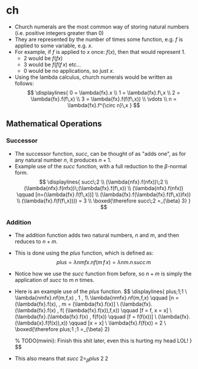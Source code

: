 # ch


- Church numerals are the most common way of storing natural numbers (i.e. positive integers greater than 0) 
- They are represented by the number of times some function, e.g. $f$ is applied to some variable, e.g. $x$.
- For example, if $f$ is applied to $x$ once:  $f(x)$, then that would represent 1.
	- 2 would be $f(f x)$
	- 3 would be $f(f(f\,x)$ etc...
	- 0 would be no applications, so just $x$.
- Using the lambda calculus, church numerals would be written as follows:
$$
\displaylines{
	0 = \lambda{fx}.x \\
	1 = \lambda{fx}.f\,x \\
	2 = \lambda{fx}.f(f\,x) \\
	3 = \lambda{fx}.f(f(f\,x)) \\
	\vdots \\
	n = \lambda{fx}.f^{\circ n}\,x
}
$$
## Mathematical Operations

### Successor
- The successor function, $succ$, can be thought of as "adds one", as for any natural number $n$, it produces $n+1$. 
- Example use of the $succ$ function, with a full reduction to the $\beta$-normal form.
$$
\displaylines{
	succ\;2 \\
	(\lambda{nfx}.f(nfx))\;2 \\
	(\lambda{nfx}.f(nfx))\;(\lambda{fx}.f(f\,x)) \\
	(\lambda{nfx}.f(nfx)) \qquad [n=(\lambda{fx}.f(f\,x))] \\
	(\lambda{fx}.f(\lambda{fx}.f(f\,x))fx))	\\
	(\lambda{fx}.f(f(f\,x)))) = 3 \\
	\boxed{\therefore succ\;2 =_{\beta} 3} 
}
$$
### Addition
- The addition function adds two natural numbers, $n$ and $m$, and then reduces to $n + m$.
- This is done using the $plus$ function, which is defined as:
$$
plus = \lambda{nmfx}.nf(m\,f\,x) = \lambda{nm}.n\,succ\,m
$$
- Notice how we use the $succ$ function from before, so $n + m$ is simply the application of $succ$ to $m$ $n$ times.
- Here is an example use of the $plus$ function.
$$
\displaylines{
	plus\;1\;1 \\
	\lambda{nmfx}.nf(m\,f\,x) \, 1 \, 1\\
	\lambda{nmfx}.nf(m\,f\,x) \qquad [n = (\lambda{fx}.f(x), \, m = (\lambda{fx}.f(x)] \\
	(\lambda{fx}.(\lambda{fx}.f(x) \, f( (\lambda{fx}.f(x))\,f\,x))  \qquad [f = f, x = x]  \\
	(\lambda{fx}.(\lambda{fx}.f(x) \, f(f(x))  \qquad [f = f(f(x))] \\
	(\lambda{fx}.(\lambda{x}.f(f(x))\,x)) \qquad [x = x] \\
	\lambda{fx}.f(f(x)) = 2 \\
	\boxed{\therefore plus\;1 \;1 =_{\beta} 2} 
	
	% TODO(mwini): Finish this shit later, even this is hurting my head LOL!
}
$$
- This also means that $succ\; 2 =_{\beta} plus\;2\;2$ 

